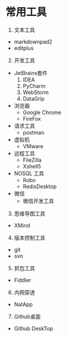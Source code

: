 # 常用工具
1. 文本工具
  * markdownpad2
  * editplus

2. 开发工具
  *  JetBrains套件
     1. IDEA
     2. PyCharm
     3. WebStorm
     4. DataGrip
  *  浏览器
     *  Google Chrome
     *  FireFox
  *  请求工具
     *  postman 
  *  虚拟机
     *  VMware
  *  远程工具
     *  FileZilla
     *  Xshell5
  *  NOSQL 工具
     *  Robo
     *  RedisDesktop
  *  微信
     *  微信开发工具
3.  思维导图工具
  *  XMind
4.  版本控制工具
  *  git
  *  svn
5.  抓包工具
  *  Fiddler
6.  内网穿透
  *  NatApp
7. Github桌面
  *  Github DeskTop
    
   